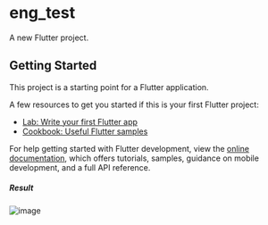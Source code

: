 # eng_test

A new Flutter project.

## Getting Started

This project is a starting point for a Flutter application.

A few resources to get you started if this is your first Flutter project:

- [Lab: Write your first Flutter app](https://docs.flutter.dev/get-started/codelab)
- [Cookbook: Useful Flutter samples](https://docs.flutter.dev/cookbook)

For help getting started with Flutter development, view the
[online documentation](https://docs.flutter.dev/), which offers tutorials,
samples, guidance on mobile development, and a full API reference.

##### Result 
![image](https://user-images.githubusercontent.com/35867294/214113092-9f10279e-3bc8-4917-a0d2-d5bd0e353b17.png)
